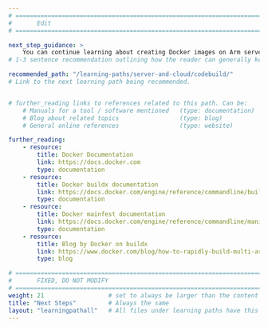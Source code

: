 ```yaml
---
# ================================================================================
#       Edit
# ================================================================================

next_step_guidance: >
    You can continue learning about creating Docker images on Arm servers. The Learning Path using AWS CodeBuild is a great next step.
# 1-3 sentence recommendation outlining how the reader can generally keep learning about these topics, and a specific explanation of why the next step is being recommended.

recommended_path: "/learning-paths/server-and-cloud/codebuild/"
# Link to the next learning path being recommended.


# further_reading links to references related to this path. Can be:
    # Manuals for a tool / software mentioned   (type: documentation)
    # Blog about related topics                 (type: blog)
    # General online references                 (type: website) 

further_reading:
    - resource:
        title: Docker Documentation
        link: https://docs.docker.com
        type: documentation
    - resource:
        title: Docker buildx documentation
        link: https://docs.docker.com/engine/reference/commandline/buildx
        type: documentation
    - resource:
        title: Docker mainfest documentation
        link: https://docs.docker.com/engine/reference/commandline/manifest
        type: documentation
    - resource:
        title: Blog by Docker on buildx
        link: https://www.docker.com/blog/how-to-rapidly-build-multi-architecture-images-with-buildx
        type: blog

# ================================================================================
#       FIXED, DO NOT MODIFY
# ================================================================================
weight: 21                  # set to always be larger than the content in this path, and one more than 'review'
title: "Next Steps"         # Always the same
layout: "learningpathall"   # All files under learning paths have this same wrapper
---
```

